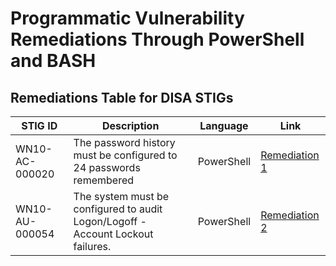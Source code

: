 # Programmatic Vulnerability Remediations Through PowerShell and BASH

## Remediations Table for DISA STIGs

| STIG ID        | Description                   | Language   | Link                                                     |
|------------|-------------------------------|------------|----------------------------------------------------------|
| WN10-AC-000020 | The password history must be configured to 24 passwords remembered | PowerShell | [Remediation 1](https://github.com/Joshua01X/Programmatic-Remediation-Scripts/blob/main/STIG%20Scripts/WN10-AC-000020.ps1) |
| WN10-AU-000054 | The system must be configured to audit Logon/Logoff - Account Lockout failures. | PowerShell | [Remediation 2]() | 
